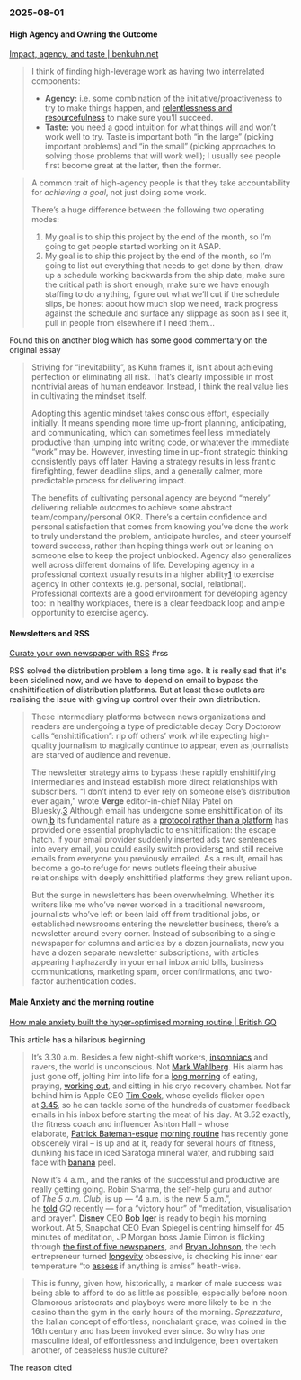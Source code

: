### 2025-08-01
#### High Agency and Owning the Outcome
[Impact, agency, and taste \| benkuhn.net](https://www.benkuhn.net/impact/)

> I think of finding high-leverage work as having two interrelated components:
> 
> - **Agency:** i.e. some combination of the initiative/proactiveness to try to make things happen, and [relentlessness and resourcefulness](https://paulgraham.com/relres.html) to make sure you’ll succeed.
> - **Taste:** you need a good intuition for what things will and won’t work well to try. Taste is important both “in the large” (picking important problems) and “in the small” (picking approaches to solving those problems that will work well); I usually see people first become great at the latter, then the former.

> A common trait of high-agency people is that they take accountability for _achieving a goal_, not just doing some work.
> 
> There’s a huge difference between the following two operating modes:
> 
> 1. My goal is to ship this project by the end of the month, so I’m going to get people started working on it ASAP.
> 2. My goal is to ship this project by the end of the month, so I’m going to list out everything that needs to get done by then, draw up a schedule working backwards from the ship date, make sure the critical path is short enough, make sure we have enough staffing to do anything, figure out what we’ll cut if the schedule slips, be honest about how much slop we need, track progress against the schedule and surface any slippage as soon as I see it, pull in people from elsewhere if I need them…

Found this on another blog which has some good commentary on the original essay

> Striving for “inevitability”, as Kuhn frames it, isn’t about achieving perfection or eliminating all risk. That’s clearly impossible in most nontrivial areas of human endeavor. Instead, I think the real value lies in cultivating the mindset itself.
> 
> Adopting this agentic mindset takes conscious effort, especially initially. It means spending more time up-front planning, anticipating, and communicating, which can sometimes feel less immediately productive than jumping into writing code, or whatever the immediate “work” may be. However, investing time in up-front strategic thinking consistently pays off later. Having a strategy results in less frantic firefighting, fewer deadline slips, and a generally calmer, more predictable process for delivering impact.
> 
> The benefits of cultivating personal agency are beyond “merely” delivering reliable outcomes to achieve some abstract team/company/personal OKR. There’s a certain confidence and personal satisfaction that comes from knowing you’ve done the work to truly understand the problem, anticipate hurdles, and steer yourself toward success, rather than hoping things work out or leaning on someone else to keep the project unblocked. Agency also generalizes well across different domains of life. Developing agency in a professional context usually results in a higher ability[1](https://benjamincongdon.me/feed.xml#fn:1) to exercise agency in other contexts (e.g. personal, social, relational). Professional contexts are a good environment for developing agency too: in healthy workplaces, there is a clear feedback loop and ample opportunity to exercise agency.

#### Newsletters and RSS
[Curate your own newspaper with RSS](https://www.citationneeded.news/curate-with-rss/) #rss 

RSS solved the distribution problem a long time ago. It is really sad that it's been sidelined now, and we have to depend on email to bypass the enshittification of distribution platforms. But at least these outlets are realising the issue with giving up control over their own distribution.

> These intermediary platforms between news organizations and readers are undergoing a type of predictable decay Cory Doctorow calls “enshittification”: rip off others’ work while expecting high-quality journalism to magically continue to appear, even as journalists are starved of audience and revenue.
> 
> The newsletter strategy aims to bypass these rapidly enshittifying intermediaries and instead establish more direct relationships with subscribers. “I don’t intend to ever rely on someone else’s distribution ever again,” wrote __Verge__ editor-in-chief Nilay Patel on Bluesky.[3](https://www.citationneeded.news/curate-with-rss/#reference-3) Although email has undergone some enshittification of its own,[b](https://www.citationneeded.news/curate-with-rss/#footnote-2) its fundamental nature as a [protocol rather than a platform](https://knightcolumbia.org/content/protocols-not-platforms-a-technological-approach-to-free-speech) has provided one essential prophylactic to enshittification: the escape hatch. If your email provider suddenly inserted ads two sentences into every email, you could easily switch providers[c](https://www.citationneeded.news/curate-with-rss/#footnote-3) and still receive emails from everyone you previously emailed. As a result, email has become a go-to refuge for news outlets fleeing their abusive relationships with deeply enshittified platforms they grew reliant upon.
> 
> But the surge in newsletters has been overwhelming. Whether it’s writers like me who’ve never worked in a traditional newsroom, journalists who’ve left or been laid off from traditional jobs, or established newsrooms entering the newsletter business, there’s a newsletter around every corner. Instead of subscribing to a single newspaper for columns and articles by a dozen journalists, now you have a dozen separate newsletter subscriptions, with articles appearing haphazardly in your email inbox amid bills, business communications, marketing spam, order confirmations, and two-factor authentication codes.

#### Male Anxiety and the morning routine
[How male anxiety built the hyper-optimised morning routine | British GQ](https://www.gq-magazine.co.uk/article/ashton-hall-morning-routine)

This article has a hilarious beginning.

> It’s 3.30 a.m. Besides a few night-shift workers, [insomniacs](https://www.gq-magazine.co.uk/article/sleep-deprivation-causes) and ravers, the world is unconscious. Not [Mark Wahlberg](https://www.gq-magazine.co.uk/article/mark-wahlberg-patek-philippe-cubitus-watch-2024). His alarm has just gone off, jolting him into life for a [long morning](https://www.today.com/parents/celebrity/mark-wahlberg-morning-routine-waking-up-kids-rcna118378) of eating, praying, [working out](https://www.gq-magazine.co.uk/tags/fitness), and sitting in his cryo recovery chamber. Not far behind him is Apple CEO [Tim Cook](https://www.gq-magazine.co.uk/culture/article/tim-cook-apple-interview-2023), whose eyelids flicker open at [3.45](https://themodems.com/lifestyle/the-most-successful-global-ceos-unexpected-morning-routines/), so he can tackle some of the hundreds of customer feedback emails in his inbox before starting the meat of his day. At 3.52 exactly, the fitness coach and influencer Ashton Hall – whose elaborate, [Patrick Bateman-esque](https://www.youtube.com/watch?v=RjKNbfA64EE) [morning routine](https://x.com/tipsformenx/status/1902608673022595531) has recently gone obscenely viral – is up and at it, ready for several hours of fitness, dunking his face in iced Saratoga mineral water, and rubbing said face with [banana](https://www.gq-magazine.co.uk/article/banana-artwork-explained-maurizio-cattelan-2024) peel.
> 
> Now it’s 4 a.m., and the ranks of the successful and productive are really getting going. Robin Sharma, the self-help guru and author of _The 5 a.m. Club_, is up — “4 a.m. is the new 5 a.m.”, he [told](https://www.gq-magazine.co.uk/article/robin-sharma-consistency-interview-2025) _GQ_ recently — for a “victory hour” of “meditation, visualisation and prayer”. [Disney](https://www.gq-magazine.co.uk/tags/disney-brand) CEO [Bob Iger](https://www.thetimes.com/life-style/health-fitness/article/i-joined-the-5am-club-it-was-grim-d8b6rfbwl) is ready to begin his morning workout. At 5, Snapchat CEO Evan Spiegel is centring himself for 45 minutes of meditation, JP Morgan boss Jamie Dimon is flicking through [the first of five newspapers](https://www.wsj.com/story/i-tried-some-intense-ceo-morning-routines-so-you-dont-have-to-a910bc9d), and [Bryan Johnson](https://www.gq-magazine.co.uk/article/the-science-behind-biological-age), the tech entrepreneur turned [longevity](https://www.gq-magazine.co.uk/article/exercises-for-longevity-workouts) obsessive, is checking his inner ear temperature “to [assess](https://blueprint.bryanjohnson.com/blogs/news/my-new-morning-routine) if anything is amiss” heath-wise.

> This is funny, given how, historically, a marker of male success was being able to afford to do as little as possible, especially before noon. Glamorous aristocrats and playboys were more likely to be in the casino than the gym in the early hours of the morning. _Sprezzatura_, the Italian concept of effortless, nonchalant grace, was coined in the 16th century and has been invoked ever since. So why has one masculine ideal, of effortlessness and indulgence, been overtaken another, of ceaseless hustle culture?

The reason cited 